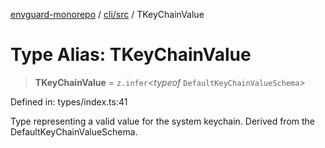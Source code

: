 [envguard-monorepo](../../../index.md) / [cli/src](../index.md) / TKeyChainValue

# Type Alias: TKeyChainValue

> **TKeyChainValue** = `z.infer`\<*typeof* `DefaultKeyChainValueSchema`\>

Defined in: types/index.ts:41

Type representing a valid value for the system keychain.
Derived from the DefaultKeyChainValueSchema.
